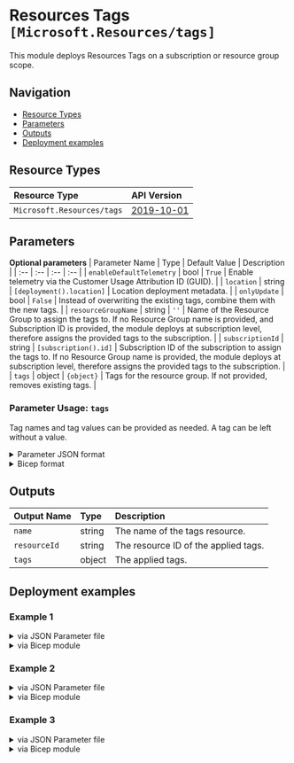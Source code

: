 # Resources Tags `[Microsoft.Resources/tags]`

This module deploys Resources Tags on a subscription or resource group scope.

## Navigation

- [Resource Types](#Resource-Types)
- [Parameters](#Parameters)
- [Outputs](#Outputs)
- [Deployment examples](#Deployment-examples)

## Resource Types

| Resource Type | API Version |
| :-- | :-- |
| `Microsoft.Resources/tags` | [2019-10-01](https://docs.microsoft.com/en-us/azure/templates/Microsoft.Resources/2019-10-01/tags) |

## Parameters

**Optional parameters**
| Parameter Name | Type | Default Value | Description |
| :-- | :-- | :-- | :-- |
| `enableDefaultTelemetry` | bool | `True` | Enable telemetry via the Customer Usage Attribution ID (GUID). |
| `location` | string | `[deployment().location]` | Location deployment metadata. |
| `onlyUpdate` | bool | `False` | Instead of overwriting the existing tags, combine them with the new tags. |
| `resourceGroupName` | string | `''` | Name of the Resource Group to assign the tags to. If no Resource Group name is provided, and Subscription ID is provided, the module deploys at subscription level, therefore assigns the provided tags to the subscription. |
| `subscriptionId` | string | `[subscription().id]` | Subscription ID of the subscription to assign the tags to. If no Resource Group name is provided, the module deploys at subscription level, therefore assigns the provided tags to the subscription. |
| `tags` | object | `{object}` | Tags for the resource group. If not provided, removes existing tags. |


### Parameter Usage: `tags`

Tag names and tag values can be provided as needed. A tag can be left without a value.

<details>

<summary>Parameter JSON format</summary>

```json
"tags": {
    "value": {
        "Environment": "Non-Prod",
        "Contact": "test.user@testcompany.com",
        "PurchaseOrder": "1234",
        "CostCenter": "7890",
        "ServiceName": "DeploymentValidation",
        "Role": "DeploymentValidation"
    }
}
```

</details>

<details>

<summary>Bicep format</summary>

```bicep
tags: {
    Environment: 'Non-Prod'
    Contact: 'test.user@testcompany.com'
    PurchaseOrder: '1234'
    CostCenter: '7890'
    ServiceName: 'DeploymentValidation'
    Role: 'DeploymentValidation'
}
```

</details>
<p>

## Outputs

| Output Name | Type | Description |
| :-- | :-- | :-- |
| `name` | string | The name of the tags resource. |
| `resourceId` | string | The resource ID of the applied tags. |
| `tags` | object | The applied tags. |

## Deployment examples

<h3>Example 1</h3>

<details>

<summary>via JSON Parameter file</summary>

```json
{
    "$schema": "https://schema.management.azure.com/schemas/2019-04-01/deploymentParameters.json#",
    "contentVersion": "1.0.0.0",
    "parameters": {}
}

```

</details>

<details>

<summary>via Bicep module</summary>

```bicep
module tags './Microsoft.Resources/tags/deploy.bicep' = {
  name: '${uniqueString(deployment().name)}-tags'
  params: {
  
  }
}
```

</details>
<p>

<h3>Example 2</h3>

<details>

<summary>via JSON Parameter file</summary>

```json
{
    "$schema": "https://schema.management.azure.com/schemas/2019-04-01/deploymentParameters.json#",
    "contentVersion": "1.0.0.0",
    "parameters": {
        "onlyUpdate": {
            "value": false
        },
        "tags": {
            "value": {
                "Test": "Yes",
                "TestToo": "No"
            }
        },
        "resourceGroupName": {
            "value": "validation-rg"
        }
    }
}

```

</details>

<details>

<summary>via Bicep module</summary>

```bicep
module tags './Microsoft.Resources/tags/deploy.bicep' = {
  name: '${uniqueString(deployment().name)}-tags'
  params: {
    onlyUpdate: false
    tags: {
      Test: 'Yes'
      TestToo: 'No'
    }
    resourceGroupName: 'validation-rg'
  }
}
```

</details>
<p>

<h3>Example 3</h3>

<details>

<summary>via JSON Parameter file</summary>

```json
{
    "$schema": "https://schema.management.azure.com/schemas/2019-04-01/deploymentParameters.json#",
    "contentVersion": "1.0.0.0",
    "parameters": {
        "onlyUpdate": {
            "value": true
        },
        "tags": {
            "value": {
                "Test": "Yes",
                "TestToo": "No"
            }
        }
    }
}

```

</details>

<details>

<summary>via Bicep module</summary>

```bicep
module tags './Microsoft.Resources/tags/deploy.bicep' = {
  name: '${uniqueString(deployment().name)}-tags'
  params: {
    onlyUpdate: true
    tags: {
      Test: 'Yes'
      TestToo: 'No'
    }
  }
}
```

</details>
<p>
